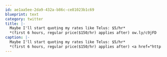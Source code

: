 ```yaml
---
id: ae1aa5ee-2da9-432a-b86c-ce81023b1c69
blueprint: text
category: twitter
title: |-
  Maybe I'll start quoting my rates like Telus: $5/hr* 
  *(first 6 hours, regular price($150/hr) applies after) ow.ly/c9jFD
caption: |-
  Maybe I'll start quoting my rates like Telus: $5/hr* 
  *(first 6 hours, regular price($150/hr) applies after) <a href="http://ow.ly/c9jFD" title="http://ow.ly/c9jFD" class="link link_untco">ow.ly/c9jFD</a>
---
```


